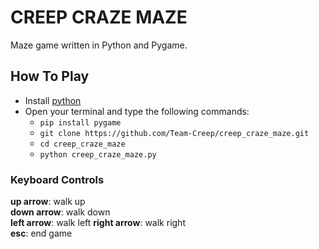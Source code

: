 # CREEP CRAZE MAZE

Maze game written in Python and Pygame. 

## How To Play
- Install [python](https://www.python.org/downloads/)
- Open your terminal and type the following commands: 
    - ```pip install pygame```
    - ```git clone https://github.com/Team-Creep/creep_craze_maze.git```
    - ```cd creep_craze_maze```
    - ```python creep_craze_maze.py```

### Keyboard Controls
**up arrow**: walk up  
**down arrow**: walk down  
**left arrow**: walk left 
**right arrow**: walk right  
**esc**: end game  